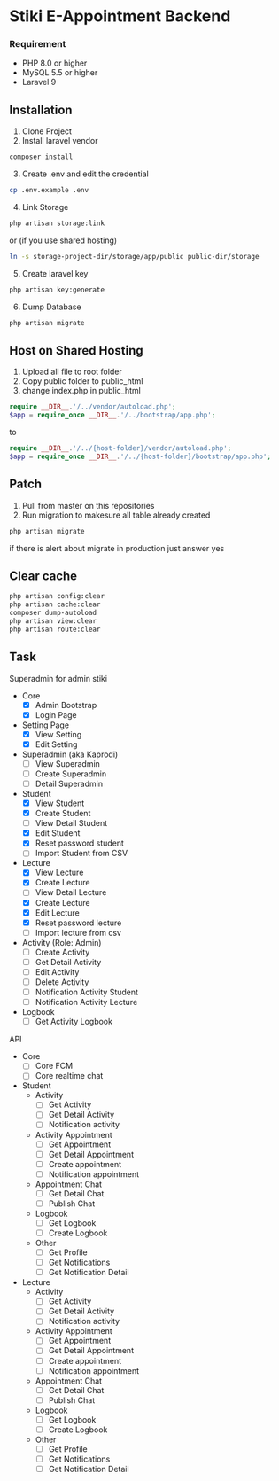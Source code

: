 Stiki E-Appointment Backend
==========

### Requirement
- PHP 8.0 or higher
- MySQL 5.5 or higher
- Laravel 9

## Installation

1. Clone Project
2. Install laravel vendor

```bash
composer install
``` 

3. Create .env and edit the credential

```bash
cp .env.example .env
```

4. Link Storage
```bash
php artisan storage:link
```

or (if you use shared hosting)
```bash
ln -s storage-project-dir/storage/app/public public-dir/storage
``` 

5. Create laravel key

```bash
php artisan key:generate
```

6. Dump Database

```bash
php artisan migrate
```

## Host on Shared Hosting
1. Upload all file to root folder
2. Copy public folder to public_html
3. change index.php in public_html
```php
require __DIR__.'/../vendor/autoload.php';
$app = require_once __DIR__.'/../bootstrap/app.php';
```
to
```php
require __DIR__.'/../{host-folder}/vendor/autoload.php';
$app = require_once __DIR__.'/../{host-folder}/bootstrap/app.php';
```

## Patch
1. Pull from master on this repositories
2. Run migration to makesure all table already created
``` bash
php artisan migrate
```
if there is alert about migrate in production just answer yes


## Clear cache
```bash
php artisan config:clear
php artisan cache:clear
composer dump-autoload
php artisan view:clear
php artisan route:clear
```

## Task

Superadmin for admin stiki
- Core
  - [x] Admin Bootstrap
  - [x] Login Page
- Setting Page
  - [x] View Setting
  - [x] Edit Setting
- Superadmin (aka Kaprodi)
  - [ ] View Superadmin
  - [ ] Create Superadmin
  - [ ] Detail Superadmin
- Student
  - [x] View Student
  - [x] Create Student
  - [ ] View Detail Student
  - [x] Edit Student
  - [x] Reset password student
  - [ ] Import Student from CSV
- Lecture 
  - [x] View Lecture
  - [x] Create Lecture
  - [ ] View Detail Lecture
  - [x] Create Lecture
  - [x] Edit Lecture
  - [x] Reset password lecture
  - [ ] Import lecture from csv
- Activity (Role: Admin)
  - [ ] Create Activity
  - [ ] Get Detail Activity
  - [ ] Edit Activity
  - [ ] Delete Activity
  - [ ] Notification Activity Student
  - [ ] Notification Activity Lecture
- Logbook
  - [ ] Get Activity Logbook

API
- Core
    - [ ] Core FCM
    - [ ] Core realtime chat

- Student
  - Activity
    - [ ] Get Activity
    - [ ] Get Detail Activity
    - [ ] Notification activity
  - Activity Appointment
    - [ ] Get Appointment
    - [ ] Get Detail Appointment
    - [ ] Create appointment
    - [ ] Notification appointment
  - Appointment Chat
    - [ ] Get Detail Chat
    - [ ] Publish Chat    
  - Logbook
    - [ ] Get Logbook
    - [ ] Create Logbook
  - Other
    - [ ] Get Profile
    - [ ] Get Notifications
    - [ ] Get Notification Detail
    
- Lecture
  - Activity
    - [ ] Get Activity
    - [ ] Get Detail Activity
    - [ ] Notification activity
  - Activity Appointment
    - [ ] Get Appointment
    - [ ] Get Detail Appointment
    - [ ] Create appointment
    - [ ] Notification appointment
  - Appointment Chat
    - [ ] Get Detail Chat
    - [ ] Publish Chat    
  - Logbook
    - [ ] Get Logbook
    - [ ] Create Logbook
  - Other
    - [ ] Get Profile
    - [ ] Get Notifications
    - [ ] Get Notification Detail
